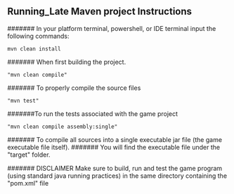 ## Running_Late Maven project Instructions

####### In your platform terminal, powershell, or IDE terminal input the following commands:

```
mvn clean install
 ```
####### When first building the project.
```
"mvn clean compile"
```

####### To properly compile the source files

```
"mvn test" 
```

#######To run the tests associated with the game project 

```
"mvn clean compile assembly:single" 
```

####### To compile all sources into a single executable jar file (the game executable file itself).
####### You will find the executable file under the "target" folder.

####### DISCLAIMER Make sure to build, run and test the game program (using standard java running practices) in the same directory containing the "pom.xml" file
